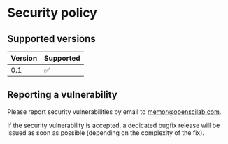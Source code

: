 # Security policy

## Supported versions

| Version       | Supported          |
| ------------- | ------------------ |
| 0.1           | :white_check_mark: |

## Reporting a vulnerability

Please report security vulnerabilities by email to [memor@openscilab.com](mailto:memor@openscilab.com "memor@openscilab.com").

If the security vulnerability is accepted, a dedicated bugfix release will be issued as soon as possible (depending on the complexity of the fix).